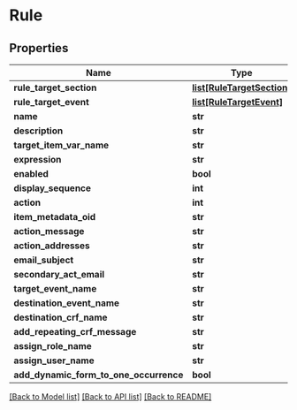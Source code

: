 # Rule

## Properties
Name | Type | Description | Notes
------------ | ------------- | ------------- | -------------
**rule_target_section** | [**list[RuleTargetSection]**](RuleTargetSection.md) |  | [optional] 
**rule_target_event** | [**list[RuleTargetEvent]**](RuleTargetEvent.md) |  | [optional] 
**name** | **str** |  | [optional] 
**description** | **str** |  | [optional] 
**target_item_var_name** | **str** |  | [optional] 
**expression** | **str** |  | [optional] 
**enabled** | **bool** |  | [optional] 
**display_sequence** | **int** |  | [optional] 
**action** | **int** |  | [optional] 
**item_metadata_oid** | **str** |  | [optional] 
**action_message** | **str** |  | [optional] 
**action_addresses** | **str** |  | [optional] 
**email_subject** | **str** |  | [optional] 
**secondary_act_email** | **str** |  | [optional] 
**target_event_name** | **str** |  | [optional] 
**destination_event_name** | **str** |  | [optional] 
**destination_crf_name** | **str** |  | [optional] 
**add_repeating_crf_message** | **str** |  | [optional] 
**assign_role_name** | **str** |  | [optional] 
**assign_user_name** | **str** |  | [optional] 
**add_dynamic_form_to_one_occurrence** | **bool** |  | [optional] 

[[Back to Model list]](../README.md#documentation-for-models) [[Back to API list]](../README.md#documentation-for-api-endpoints) [[Back to README]](../README.md)


